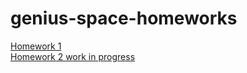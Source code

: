 # genius-space-homeworks
[Homework 1](https://otkicod.github.io/genius-space-homeworks/HW1)<br>
[Homework 2 work in progress](https://otkicod.github.io/genius-space-homeworks/HW2)<br>
